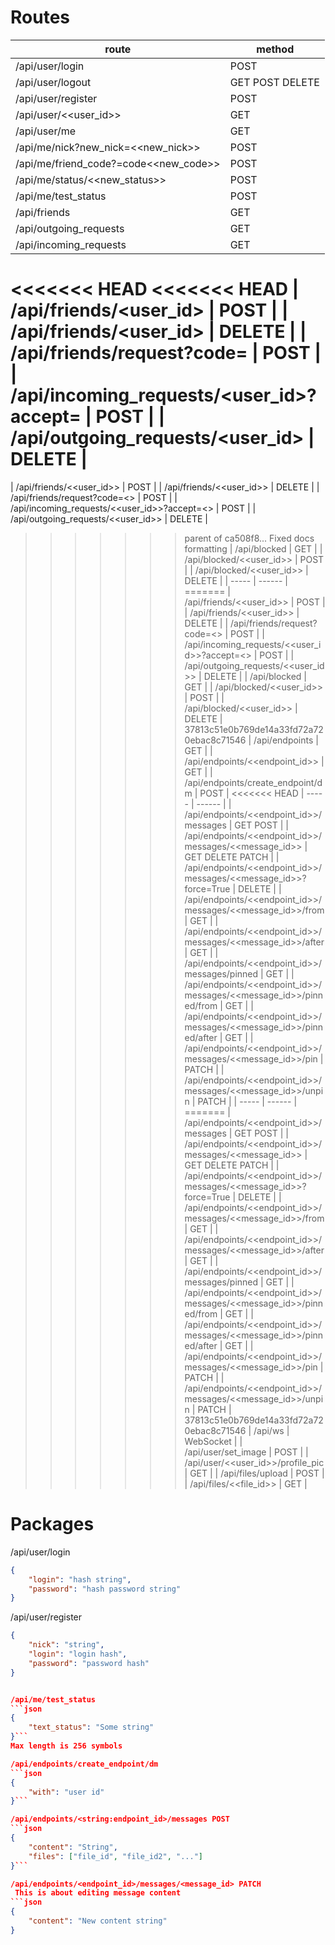 # Routes
| route | method |
| ----- | ------ |
| /api/user/login | POST |
| /api/user/logout | GET POST DELETE |
| /api/user/register | POST |
| /api/user/<<user_id>> | GET |
| /api/user/me | GET |
| /api/me/nick?new_nick=<<new_nick>> | POST |
| /api/me/friend_code?=code<<new_code>> | POST |
| /api/me/status/<<new_status>>| POST |
| /api/me/test_status | POST |
| /api/friends | GET |
| /api/outgoing_requests | GET |
| /api/incoming_requests | GET |
<<<<<<< HEAD
<<<<<<< HEAD
| /api/friends/<user_id> | POST |
| /api/friends/<user_id> | DELETE |
| /api/friends/request?code=<friendcode> | POST |
| /api/incoming_requests/<user_id>?accept=<bool> | POST |
| /api/outgoing_requests/<user_id> | DELETE |
=======
| /api/friends/<<user_id>> | POST |
| /api/friends/<<user_id>> | DELETE |
| /api/friends/request?code=<<friendcode>> | POST |
| /api/incoming_requests/<<user_id>>?accept=<<bool>> | POST |
| /api/outgoing_requests/<<user_id>> | DELETE |
>>>>>>> parent of ca508f8... Fixed docs formatting
| /api/blocked | GET |
| /api/blocked/<<user_id>> | POST |
| /api/blocked/<<user_id>> | DELETE |
| ----- | ------ |
=======
| /api/friends/<<user_id>> | POST |
| /api/friends/<<user_id>> | DELETE |
| /api/friends/request?code=<<friendcode>> | POST |
| /api/incoming_requests/<<user_id>>?accept=<<Bool>> | POST |
| /api/outgoing_requests/<<user_id>> | DELETE |
| /api/blocked | GET |
| /api/blocked/<<user_id>> | POST |
| /api/blocked/<<user_id>> | DELETE |
>>>>>>> 37813c51e0b769de14a33fd72a720ebac8c71546
| /api/endpoints | GET |
| /api/endpoints/<<endpoint_id>> | GET |
| /api/endpoints/create_endpoint/dm | POST |
<<<<<<< HEAD
| ----- | ------ |
| /api/endpoints/<<endpoint_id>>/messages | GET POST |
| /api/endpoints/<<endpoint_id>>/messages/<<message_id>> | GET DELETE PATCH |
| /api/endpoints/<<endpoint_id>>/messages/<<message_id>>?force=True | DELETE |
| /api/endpoints/<<endpoint_id>>/messages/<<message_id>>/from | GET |
| /api/endpoints/<<endpoint_id>>/messages/<<message_id>>/after | GET |
| /api/endpoints/<<endpoint_id>>/messages/pinned | GET |
| /api/endpoints/<<endpoint_id>>/messages/<<message_id>>/pinned/from | GET |
| /api/endpoints/<<endpoint_id>>/messages/<<message_id>>/pinned/after | GET |
| /api/endpoints/<<endpoint_id>>/messages/<<message_id>>/pin | PATCH |
| /api/endpoints/<<endpoint_id>>/messages/<<message_id>>/unpin | PATCH |
| ----- | ------ |
=======
| /api/endpoints/<<endpoint_id>>/messages | GET POST |
| /api/endpoints/<<endpoint_id>>/messages/<<message_id>> | GET DELETE PATCH |
| /api/endpoints/<<endpoint_id>>/messages/<<message_id>>?force=True | DELETE |
| /api/endpoints/<<endpoint_id>>/messages/<<message_id>>/from | GET |
| /api/endpoints/<<endpoint_id>>/messages/<<message_id>>/after | GET |
| /api/endpoints/<<endpoint_id>>/messages/pinned | GET |
| /api/endpoints/<<endpoint_id>>/messages/<<message_id>>/pinned/from | GET |
| /api/endpoints/<<endpoint_id>>/messages/<<message_id>>/pinned/after | GET |
| /api/endpoints/<<endpoint_id>>/messages/<<message_id>>/pin | PATCH |
| /api/endpoints/<<endpoint_id>>/messages/<<message_id>>/unpin | PATCH |
>>>>>>> 37813c51e0b769de14a33fd72a720ebac8c71546
| /api/ws | WebSocket |
| /api/user/set_image | POST |
| /api/user/<<user_id>>/profile_pic | GET |
| /api/files/upload | POST |
| /api/files/<<file_id>> | GET |

# Packages
/api/user/login
```json
{
    "login": "hash string",
    "password": "hash password string"
}
```

/api/user/register
```json
{
    "nick": "string",
    "login": "login hash",
    "password": "password hash"
}


/api/me/test_status
```json
{
    "text_status": "Some string"
}```
Max length is 256 symbols

/api/endpoints/create_endpoint/dm
```json
{
    "with": "user id"
}```

/api/endpoints/<string:endpoint_id>/messages POST
```json
{
    "content": "String",
    "files": ["file_id", "file_id2", "..."]
}```

/api/endpoints/<endpoint_id>/messages/<message_id> PATCH
 This is about editing message content
```json
{
    "content": "New content string"
}
```


